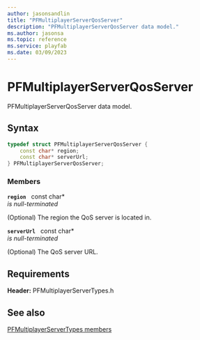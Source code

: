 ```yaml
---
author: jasonsandlin
title: "PFMultiplayerServerQosServer"
description: "PFMultiplayerServerQosServer data model."
ms.author: jasonsa
ms.topic: reference
ms.service: playfab
ms.date: 03/09/2023
---
```


# PFMultiplayerServerQosServer  

PFMultiplayerServerQosServer data model.  

## Syntax  
  
```cpp
typedef struct PFMultiplayerServerQosServer {  
    const char* region;  
    const char* serverUrl;  
} PFMultiplayerServerQosServer;  
```
  
### Members  
  
**`region`** &nbsp; const char*  
*is null-terminated*  
  
(Optional) The region the QoS server is located in.
  
**`serverUrl`** &nbsp; const char*  
*is null-terminated*  
  
(Optional) The QoS server URL.
  
  
## Requirements  
  
**Header:** PFMultiplayerServerTypes.h
  
## See also  
[PFMultiplayerServerTypes members](../pfmultiplayerservertypes_members.md)  

  
  
